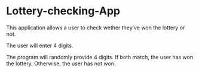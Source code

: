 # Lottery-checking-App
This application allows a user to check wether they’ve won the lottery or not. 

The user will enter 4 digits. 

The program will randomly provide 4 digits. If both match, the user has won the lottery. Otherwise, the user has not won.  
